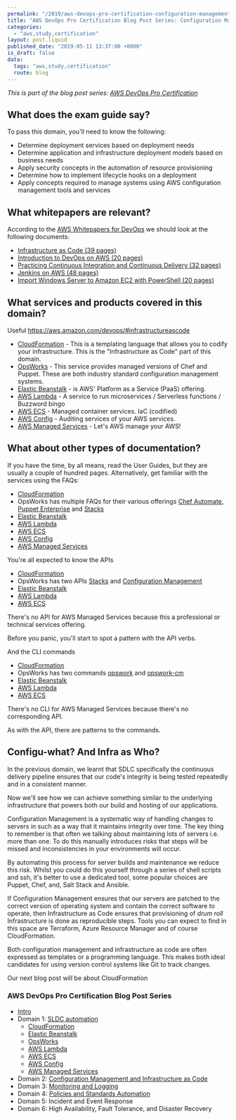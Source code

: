 ```yaml
---
permalink: "/2019/aws-devops-pro-certification-configuration-management-and-infrastructure-as-code-intro"
title: "AWS DevOps Pro Certification Blog Post Series: Configuration Management and Infrastructure as Code introduction"
categories:
  - "aws,study,certification"
layout: post.liquid
published_date: "2019-05-11 13:37:00 +0000"
is_draft: false
data:
  tags: "aws,study,certification"
  route: blog
---
```


_This is part of the blog post series: [AWS DevOps Pro Certification](/2019/aws-devops-pro-certification-intro/)_

## What does the exam guide say?

To pass this domain, you'll need to know the following:

- Determine deployment services based on deployment needs
- Determine application and infrastructure deployment models based on business needs
- Apply security concepts in the automation of resource provisioning
- Determine how to implement lifecycle hooks on a deployment
- Apply concepts required to manage systems using AWS configuration management tools and services

## What whitepapers are relevant?

According to the [AWS Whitepapers for DevOps](https://aws.amazon.com/whitepapers/#dev-ops) we should look at the following documents:

- [Infrastructure as Code (39 pages)](https://d1.awsstatic.com/whitepapers/DevOps/infrastructure-as-code.pdf)
- [Introduction to DevOps on AWS (20 pages)](https://d1.awsstatic.com/whitepapers/AWS_DevOps.pdf)
- [Practicing Continuous Integration and Continuous Delivery (32 pages)](https://d1.awsstatic.com/whitepapers/DevOps/practicing-continuous-integration-continuous-delivery-on-AWS.pdf)
- [Jenkins on AWS (48 pages)](https://d1.awsstatic.com/whitepapers/jenkins-on-aws.pdf)
- [Import Windows Server to Amazon EC2 with PowerShell (20 pages)](https://d1.awsstatic.com/whitepapers/DevOps/import-windows-server-to-amazon-ec2.pdf)

## What services and products covered in this domain?

Useful https://aws.amazon.com/devops/#infrastructureascode

- [CloudFormation](https://aws.amazon.com/cloudformation/) - This is a templating language that allows you to codify your infrastructure. This is the "Infrastructure as Code" part of this domain.
- [OpsWorks](https://aws.amazon.com/opsworks/) - This service provides managed versions of Chef and Puppet. These are both industry standard configuration management systems.
- [Elastic Beanstalk](https://aws.amazon.com/elasticbeanstalk/) - is AWS' Platform as a Service (PaaS) offering.
- [AWS Lambda](https://aws.amazon.com/lambda/) - A service to run microservices / Serverless functions / Buzzword bingo
- [AWS ECS](https://aws.amazon.com/ecs/) - Managed container services. IaC (codified)
- [AWS Config](https://aws.amazon.com/config/) - Auditing services of your AWS services.
- [AWS Managed Services](https://aws.amazon.com/managed-services/) - Let's AWS manage your AWS!

## What about other types of documentation?

If you have the time, by all means, read the User Guides, but they are usually a couple of hundred pages. Alternatively, get familiar with the services using the FAQs:

- [CloudFormation](https://aws.amazon.com/cloudformation/faqs/)
- OpsWorks has multiple FAQs for their various offerings [Chef Automate](https://aws.amazon.com/opsworks/chefautomate/faqs/?nc=sn&loc=5), [Puppet Enterprise](https://aws.amazon.com/opsworks/puppetenterprise/faqs/?nc=sn&loc=5) and [Stacks](https://aws.amazon.com/opsworks/stacks/faqs/?nc=sn&loc=5)
- [Elastic Beanstalk](https://aws.amazon.com/elasticbeanstalk/faqs/)
- [AWS Lambda](https://aws.amazon.com/lambda/faqs/)
- [AWS ECS](https://aws.amazon.com/ecs/faqs/)
- [AWS Config](https://aws.amazon.com/config/faq/)
- [AWS Managed Services](https://aws.amazon.com/managed-services/faqs/)

You're all expected to know the APIs

- [CloudFormation](https://docs.aws.amazon.com/AWSCloudFormation/latest/APIReference/Welcome.html)
- OpsWorks has two APIs [Stacks](https://docs.aws.amazon.com/opsworks/latest/APIReference/Welcome.html) and [Configuration Management](https://docs.aws.amazon.com/opsworks-cm/latest/APIReference/Welcome.html)
- [Elastic Beanstalk](https://docs.aws.amazon.com/elasticbeanstalk/latest/api/Welcome.html)
- [AWS Lambda](https://docs.aws.amazon.com/lambda/latest/dg/API_Reference.html)
- [AWS ECS](https://docs.aws.amazon.com/AmazonECS/latest/APIReference/Welcome.html)

There's no API for AWS Managed Services because this a professional or technical services offering.

Before you panic, you'll start to spot a pattern with the API verbs.

And the CLI commands

- [CloudFormation](https://docs.aws.amazon.com/cli/latest/reference/cloudformation/index.html)
- OpsWorks has two commands [opswork](https://docs.aws.amazon.com/cli/latest/reference/opsworks/index.html) and [opswork-cm](https://docs.aws.amazon.com/cli/latest/reference/opsworks-cm/index.html)
- [Elastic Beanstalk](https://docs.aws.amazon.com/cli/latest/reference/elasticbeanstalk/index.html)
- [AWS Lambda](https://docs.aws.amazon.com/cli/latest/reference/lambda/index.html)
- [AWS ECS](https://docs.aws.amazon.com/cli/latest/reference/ecs/index.html)

There's no CLI for AWS Managed Services because there's no corresponding API.

As with the API, there are patterns to the commands.

## Configu-what? And Infra as Who?

In the previous domain, we learnt that SDLC specifically the continuous delivery pipeline ensures that our code's integrity is being tested repeatedly and in a consistent manner.

Now we'll see how we can achieve something similar to the underlying infrastructure that powers both our build and hosting of our applications.

Configuration Management is a systematic way of handling changes to servers in such as a way that it maintains integrity over time. The key thing to remember is that often we talking about maintaining lots of servers i.e. more than one. To do this manually introduces risks that steps will be missed and inconsistencies in your environments will occur.

By automating this process for server builds and maintenance we reduce this risk. Whilst you could do this yourself through a series of shell scripts and ssh, it's better to use a dedicated tool, some popular choices are Puppet, Chef, and, Salt Stack and Ansible.

If Configuration Management ensures that our servers are patched to the correct version of operating system and contain the correct software to operate, then Infrastructure as Code ensures that provisioning of *drum roll* Infrastructure is done as reproducible steps. Tools you can expect to find in this space are Terraform, Azure Resource Manager and of course CloudFormation.

Both configuration management and infrastructure as code are often expressed as templates or a programming language. This makes both ideal candidates for using version control systems like Git to track changes.

Our next blog post will be about CloudFormation

### AWS DevOps Pro Certification Blog Post Series

- [Intro](/2019/aws-devops-pro-certification-intro/)
- Domain 1: [SLDC automation](/2019/aws-devops-pro-certification-sdlc-intro/)
  - [CloudFormation](/2019/aws-devops-pro-certification-cloudformation)
  - [Elastic Beanstalk](/2019/aws-devops-pro-certification-elastic-beanstalk)
  - [OpsWorks](/2019/aws-devops-pro-certification-opsworks)
  - [AWS Lambda](/2019/aws-devops-pro-certification-lambda/)
  - [AWS ECS](/2019/aws-devops-pro-certification-ecs/)
  - [AWS Config](/2019/aws-devops-pro-certification-config-managed-services/)
  - [AWS Managed Services](/2019/aws-devops-pro-certification-config-managed-services/)
- Domain 2: [Configuration Management and Infrastructure as Code](/2019/aws-devops-pro-certification-configuration-management-and-infrastructure-as-code-intro/)
- Domain 3: [Monitoring and Logging](/2019/aws-devops-pro-certification-monitoring-and-logging)
- Domain 4: [Policies and Standards Automation](/2019/aws-devops-pro-certification-policy-standards-automation/)
- Domain 5: Incident and Event Response
- Domain 6: High Availability, Fault Tolerance, and Disaster Recovery